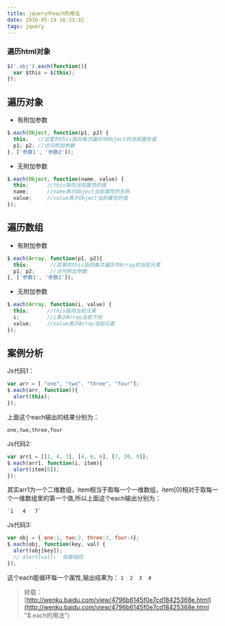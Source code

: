 ```yaml
---
title: jquery中each的用法
date: 2016-05-19 16:33:32
tags: jquery
---
```

### 遍历html对象 ###

```javascript
$('.obj').each(function(){
  var $this = $(this);
});
```

## 遍历对象 ##

- 有附加参数

```javascript
$.each(Object, function(p1, p2) {
  this;   //这里的this指向每次遍历中Object的当前属性值
  p1; p2; //访问附加参数
}, ['参数1', '参数2']);
```

- 无附加参数

```javascript
$.each(Object, function(name, value) {
  this;      //this指向当前属性的值
  name;      //name表示Object当前属性的名称
  value;     //value表示Object当前属性的值
});
```

<!--more-->

## 遍历数组 ##

- 有附加参数

```javascript
$.each(Array, function(p1, p2){
  this;       //这里的this指向每次遍历中Array的当前元素
  p1; p2;     //访问附加参数
}, ['参数1', '参数2']);
```

- 无附加参数

```javascript
$.each(Array, function(i, value) {
  this;      //this指向当前元素
  i;         //i表示Array当前下标
  value;     //value表示Array当前元素
});
```

## 案例分析 ##

Js代码1：

```javascript
var arr = [ "one", "two", "three", "four"];     
$.each(arr, function(){     
  alert(this);     
}); 
```   
 
上面这个each输出的结果分别为：

 `one,two,three,four ` 

Js代码2:

```javascript
var arr1 = [[1, 4, 3], [4, 6, 6], [7, 20, 9]];     
$.each(arr1, function(i, item){     
  alert(item[0]);     
}); 
```  
  
其实arr1为一个二维数组，item相当于取每一个一维数组，item[0]相对于取每一个一维数组里的第一个值,所以上面这个each输出分别为：

	`1   4   7`    

Js代码3:

```javascript
var obj = { one:1, two:2, three:3, four:4};     
$.each(obj, function(key, val) {     
  alert(obj[key]); 
  // alert(val);  效果相同        
}); 
```  

这个each能循环每一个属性,输出结果为：
	`1  2  3  4`
> 转载：[http://wenku.baidu.com/view/4796b6145f0e7cd18425368e.html](http://wenku.baidu.com/view/4796b6145f0e7cd18425368e.html "$.each的用法")